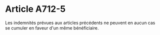 # Article A712-5

<p>Les indemnités prévues aux articles précédents ne peuvent en aucun cas se cumuler en faveur d'un même bénéficiaire.</p>